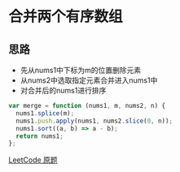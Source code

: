 # 合并两个有序数组

## 思路

* 先从nums1中下标为m的位置删除元素
* 从nums2中选取指定元素合并进入nums1中
* 对合并后的nums1进行排序

```js
var merge = function (nums1, m, nums2, n) {
  nums1.splice(m);
  nums1.push.apply(nums1, nums2.slice(0, n));
  nums1.sort((a, b) => a - b);
  return nums1;
};
```

[LeetCode 原题](https://leetcode-cn.com/problems/merge-sorted-array/)
